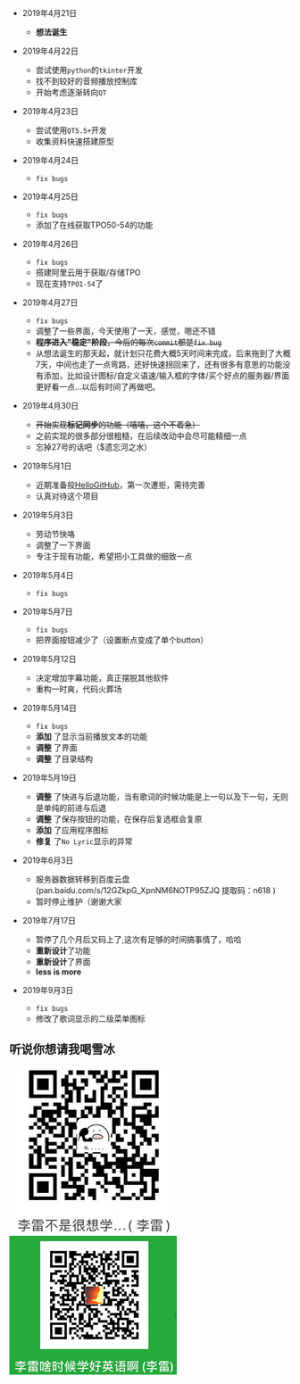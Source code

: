 - 2019年4月21日 
	- **想法诞生**
- 2019年4月22日 
	- 尝试使用`python`的`tkinter`开发
	- 找不到较好的音频播放控制库
	- 开始考虑逐渐转向`QT`
- 2019年4月23日
	- 尝试使用`QT5.5+`开发
	- 收集资料快速搭建原型
- 2019年4月24日  
	- `fix bugs`
- 2019年4月25日  
	- `fix bugs`
	- 添加了在线获取TPO50-54的功能
- 2019年4月26日 
	- `fix bugs`
	- 搭建阿里云用于获取/存储TPO
	- 现在支持`TPO1-54`了
- 2019年4月27日
	- `fix bugs`
	- 调整了一些界面，今天使用了一天，感觉，嗯还不错
	- ~~**程序进入"稳定"阶段**，今后的每次`commit`都是`fix bug`~~
	- 从想法诞生的那天起，就计划只花费大概5天时间来完成，后来拖到了大概7天，中间也走了一点弯路，还好快速拐回来了，还有很多有意思的功能没有添加，比如设计图标/自定义语速/输入框的字体/买个好点的服务器/界面更好看一点...以后有时间了再做吧。 
- 2019年4月30日
	- ~~开始实现**标记同步**的功能（嘻嘻，这个不着急）~~
	- 之前实现的很多部分很粗糙，在后续改动中会尽可能精细一点
	- 忘掉27号的话吧（$遗忘河之水）
- 2019年5月1日
	- 近期准备投[HelloGitHub](https://github.com/521xueweihan/HelloGitHub)，第一次遭拒，需待完善
	- 认真对待这个项目
- 2019年5月3日
	- 劳动节快咯
	- 调整了一下界面
	- 专注于现有功能，希望把小工具做的细致一点
- 2019年5月4日
	- `fix bugs`
- 2019年5月7日
	- `fix bugs`
	- 把界面按钮减少了（设置断点变成了单个button）
- 2019年5月12日
	- 决定增加字幕功能，真正摆脱其他软件
	- 重构一时爽，代码火葬场
- 2019年5月14日
	- `fix bugs`
	- **添加** 了显示当前播放文本的功能
	- **调整** 了界面
	- **调整** 了目录结构

- 2019年5月19日
	- **调整** 了快进与后退功能，当有歌词的时候功能是上一句以及下一句，无则是单纯的前进与后退
	- **调整** 了保存按钮的功能，在保存后复选框会复原
	- **添加** 了应用程序图标
	- **修复** 了`No Lyric`显示的异常
- 2019年6月3日
	- 服务器数据转移到百度云盘(pan.baidu.com/s/12GZkpG_XpnNM6NOTP95ZJQ 提取码：n618 )
	- 暂时停止维护（谢谢大家
- 2019年7月17日
    - 暂停了几个月后又码上了,这次有足够的时间搞事情了，哈哈
    - **重新设计**了功能
    - **重新设计**了界面
    - **less is more**
- 2019年9月3日
	- `fix bugs`
	- 修改了歌词显示的二级菜单图标


听说你想请我喝雪冰
--------------------------------------------------------------------------------
![](../samples/pay_ali.png)
![](../samples/pay_wechat.png)